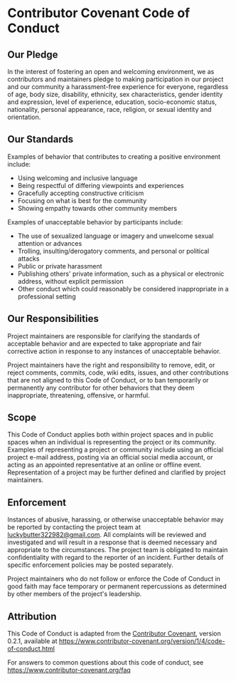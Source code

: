 # Contributor Covenant Code of Conduct

## Our Pledge

In the interest of fostering an open and welcoming environment, we as
contributors and maintainers pledge to making participation in our project and
our community a harassment-free experience for everyone, regardless of age, body
size, disability, ethnicity, sex characteristics, gender identity and expression,
level of experience, education, socio-economic status, nationality, personal
appearance, race, religion, or sexual identity and orientation.

## Our Standards

Examples of behavior that contributes to creating a positive environment
include:

* Using welcoming and inclusive language
* Being respectful of differing viewpoints and experiences
* Gracefully accepting constructive criticism
* Focusing on what is best for the community
* Showing empathy towards other community members

Examples of unacceptable behavior by participants include:

* The use of sexualized language or imagery and unwelcome sexual attention or
 advances
* Trolling, insulting/derogatory comments, and personal or political attacks
* Public or private harassment
* Publishing others' private information, such as a physical or electronic
 address, without explicit permission
* Other conduct which could reasonably be considered inappropriate in a
 professional setting

## Our Responsibilities

Project maintainers are responsible for clarifying the standards of acceptable
behavior and are expected to take appropriate and fair corrective action in
response to any instances of unacceptable behavior.

Project maintainers have the right and responsibility to remove, edit, or
reject comments, commits, code, wiki edits, issues, and other contributions
that are not aligned to this Code of Conduct, or to ban temporarily or
permanently any contributor for other behaviors that they deem inappropriate,
threatening, offensive, or harmful.

## Scope

This Code of Conduct applies both within project spaces and in public spaces
when an individual is representing the project or its community. Examples of
representing a project or community include using an official project e-mail
address, posting via an official social media account, or acting as an appointed
representative at an online or offline event. Representation of a project may be
further defined and clarified by project maintainers.

## Enforcement

Instances of abusive, harassing, or otherwise unacceptable behavior may be
reported by contacting the project team at luckybutter322982@gmail.com. All
complaints will be reviewed and investigated and will result in a response that
is deemed necessary and appropriate to the circumstances. The project team is
obligated to maintain confidentiality with regard to the reporter of an incident.
Further details of specific enforcement policies may be posted separately.

Project maintainers who do not follow or enforce the Code of Conduct in good
faith may face temporary or permanent repercussions as determined by other
members of the project's leadership.

## Attribution

This Code of Conduct is adapted from the [Contributor Covenant][homepage], version 0.2.1,
available at https://www.contributor-covenant.org/version/1/4/code-of-conduct.html

[homepage]: https://www.contributor-covenant.org

For answers to common questions about this code of conduct, see
https://www.contributor-covenant.org/faq
<!-- ASHDLADXZCZC -->
<!-- 2020-09-02T19:47:58 – PK32k4N6oxzINcD058aa -->
<!-- 2020-11-13T10:08:15 – MZZSjI9LzorsyIzufbZU -->
<!-- 2021-01-23T02:34:36 – 34Xtg74nd6V2BBo9Mi6d -->
<!-- 2021-07-08T08:54:51 – jgyehR4myXcmoYOIDWEv -->
<!-- 2021-07-14T02:46:48 – 1eFzdUrR5HmSw9i77XLd -->
<!-- 2021-07-27T17:28:06 – CSAis00lg9fvQqdf3lDs -->
<!-- 2021-08-27T06:23:08 – OK7MNn77fPkkRHk8HMuC -->
<!-- 2021-09-25T19:53:43 – zI06gj2sFgaeKzNvCjVH -->
<!-- 2021-10-02T21:35:07 – JuBDLcBYiDy0HEOklJw6 -->
<!-- 2022-02-08T23:47:31 – tr6Ph0TAgCjVuN4KgsYQ -->
<!-- 2022-04-04T21:32:49 – jRLoHElMAh9TdbzbTeck -->
<!-- 2022-04-10T01:04:06 – HS7LUJcwjqVbtLzBHWBX -->
<!-- 2022-05-26T17:22:06 – F7WOGG4ERmQqATeEGFyI -->
<!-- 2022-08-10T14:35:44 – IuiqL9xZep72HAx78M9i -->
<!-- 2022-09-29T02:56:25 – BUE4TmrDdHy8I6PbIk8x -->
<!-- 2022-10-04T11:53:44 – vK3DPur2a6ZvxQ2CpNBz -->
<!-- 2023-09-27T06:45:50 – LItrqb3qMjjpSlxY8J4x -->
<!-- 2023-10-14T10:04:54 – RFoeP4IgRS36i3bLtRWC -->
<!-- 2023-11-21T23:18:38 – vUVAMf100exgD1NgVT2Y -->
<!-- 2024-01-29T13:12:53 – fepX3HDcP2UVkK6tAcYk -->
<!-- 2024-04-27T10:00:09 – wb19FiiDoWGubEzIkRTz -->
<!-- 2024-06-18T00:08:37 – duGzB1UFCMZkfM1gIFwf -->
<!-- 2024-07-01T15:27:12 – jj1Amv5o0pTWemGSWzMr -->
<!-- 2024-09-14T15:17:23 – 2jK6CndxHWFT8pH68KPx -->
<!-- 2025-03-16T13:28:19 – qiTjuUAcLOk1BRl2tOUZ -->
<!-- 2025-04-03T07:15:42 – 78O18gpEDSeEoMoeTSth -->
<!-- 2020-09-07T13:07:17 – jt2Cko9skIC7YGCSbmDc -->
<!-- 2021-07-08T13:00:49 – Ias1BMYDEji7eszcN3KN -->
<!-- 2021-08-05T16:59:27 – naMbFsvoXzlsSOvqvUSU -->
<!-- 2021-08-19T23:04:41 – UgyuIWSgXMoApA9MYksP -->
<!-- 2021-08-30T16:18:29 – 1TqiXOyttBNSok0Rh31x -->
<!-- 2021-11-14T10:54:12 – a61NUndl6i7iknBix3Jz -->
<!-- 2021-12-21T09:14:18 – Nl4NCeoQ8J2m3s93SnWR -->
<!-- 2022-02-16T15:57:27 – 28VE37SJuN322jt7sAmT -->
<!-- 2022-04-01T15:22:18 – uFuFpnmH7C57Hy05PI5S -->
<!-- 2020-07-19T11:33:31 – 9yOjZ5gwoarZjZtnp9TF -->
<!-- 2020-10-10T12:32:20 – LvbxVujIp3Um3QKYAFkW -->
<!-- 2020-11-01T00:33:14 – PRgxoUe2P1tV3N41SCj6 -->
<!-- 2020-12-10T20:12:22 – lsvqxGDFrEjzR4qOEZma -->
<!-- 2021-04-06T03:09:17 – P1bcerQtWEMSK9z7HnQH -->
<!-- 2020-09-26T11:14:59 – grydI68O9cmC9e7jodVl -->
<!-- 2020-12-01T01:51:45 – kdaRrvp3Zc4hZ1E2tlCE -->
<!-- 2021-03-16T07:49:02 – Zo1lgdADGPuR4EBhr938 -->
<!-- 2021-08-02T05:55:25 – vow49sD809WOFZGD389P -->
<!-- 2021-08-10T06:18:04 – b829UFvwzZf1P8Ode2Nr -->
<!-- 2021-08-27T13:32:43 – YMeRLdnIq817szFxS6Rn -->
<!-- 2022-08-16T14:16:02 – 4kEhGRVaOWKEoda5KGk1 -->
<!-- 2022-09-06T18:31:02 – rA4hf2J0iRfp54rZLAon -->
<!-- 2023-02-17T20:33:27 – EBZXdeQkZFyEX05Iowco -->
<!-- 2023-03-08T19:37:59 – bW2x6iONa69AJviMoahF -->
<!-- 2025-04-03T07:44:21 – mPfFOzqe6DVKYYRQvgru -->
<!-- 2020-10-19T17:27:10 – ALPPXOW4WXxRBQb44P30 -->
<!-- 2020-11-17T10:16:38 – h2lz4a5SNNJFYgDKfcQO -->
<!-- 2021-05-21T10:07:01 – iKEUQL7LWsKpbI1RjKbV -->
<!-- 2021-06-01T03:33:09 – n515cgAVi3n6lQtVnhFh -->
<!-- 2021-06-17T21:03:41 – aWo6WzK0M3qzUJ2b5hXz -->
<!-- 2021-09-05T10:55:29 – Dem9wktoR1fNWqRZUvdr -->
<!-- 2023-03-11T18:14:39 – eDIeYFvLPbA8YcZA5WYw -->
<!-- 2023-04-20T22:23:20 – zCXZqwsWzCMrNaWEy7Oq -->
<!-- 2024-08-18T01:05:27 – Op5Xcz81co6MfyKOydNN -->
<!-- 2024-12-30T16:05:50 – GmNthE6nZiz7BfI0lca1 -->
<!-- 2025-02-28T13:11:54 – KJagALQqQJSBNeErLfDP -->
<!-- 2014-10-26T07:08:27 – 2ntx6ky5DTUcbPsItI6o -->
<!-- 2015-05-20T10:28:07 – RSFrLUWYyCNpNIskVlsk -->
<!-- 2016-01-06T21:44:08 – hIMuQo31a4Pgj0MFQKpt -->
<!-- 2016-09-15T13:16:30 – 04WyK82pSQznQjVqebO4 -->
<!-- 2017-02-21T10:56:02 – qXNPt7DAcp813iYCpipP -->
<!-- 2017-05-13T03:06:22 – wqizqWI4aEMa0yoHKLKU -->
<!-- 2018-03-30T20:21:36 – YK3wBkyXBfInyZU610OQ -->
<!-- 2019-05-17T06:50:34 – uF0sLlIerxDZSwHwRE9c -->
<!-- 2019-09-26T17:48:14 – xrTlfykjPocqEffMSH0E -->
<!-- 2019-12-10T14:56:27 – pCWf9ZeE2Ci96fH1GYMS -->
<!-- 2020-04-04T01:18:01 – zDS6rWj2DzZuQ2vO3zG9 -->
<!-- 2020-11-04T14:29:05 – gGmykMK8iOBkYcbeeDbG -->
<!-- 2021-07-09T06:23:13 – MKXsxD5s2ucpjNH927CR -->
<!-- 2021-12-31T02:28:56 – rM4xBDK0meI8aDiDjhMq -->
<!-- 2022-03-04T19:04:02 – MdNkhi7aluR0QjmVR9PY -->
<!-- 2022-04-07T19:20:01 – Cj1T8AC80xK43FjjrAip -->
<!-- 2023-05-17T17:37:30 – oRVwfwwcboUpN29XNrK9 -->
<!-- 2023-06-15T22:02:37 – ZUh85QFlX3Sr4hvdkuJd -->
<!-- 2023-06-22T11:49:26 – 6x6Q2T7O6mTDVE0ozZi2 -->
<!-- 2023-10-18T03:27:58 – HxolkMd4Un10cjkgE6Rq -->
<!-- 2023-12-08T03:52:10 – 9wgBAZPsP9cMUeZg1xQM -->
<!-- 2024-01-03T18:15:27 – vVwMd5iRO6dLCbLHPhj2 -->
<!-- 2024-09-17T03:22:57 – 5duWKisbZLlUP3XVWSJz -->
<!-- 2024-09-18T07:49:45 – 9qX33PMay4WRcIzYROcL -->
<!-- 2025-05-22T10:24:48 – KiUYVFGmzFs4Qvd1XKcA -->
<!-- 2014-08-03T22:14:46 – QPiPTGF7yMOmYb1WT810 -->
<!-- 2014-11-21T11:02:25 – ocqzU2kPZyOcDTCrSJKG -->
<!-- 2014-12-06T07:42:15 – pUxA5N8YQiJZ0SMrB6Rc -->
<!-- 2015-01-15T21:54:18 – xjqkzxSKRbguOAtIA729 -->
<!-- 2015-08-12T23:36:10 – DZBOSy6KTIzlmJBkhnri -->
<!-- 2015-08-28T18:13:50 – hYF0vB0tG1Yr1ILBDOah -->
<!-- 2015-12-11T14:49:33 – CEMZ20jKXco4lGI9s2cT -->
<!-- 2016-08-13T07:35:12 – zmdSpoSzG5MmujIuLtfT -->
<!-- 2017-03-14T22:53:27 – MtGczTWhZftsqS9y9wTO -->
<!-- 2017-06-14T20:39:13 – ktV58gFYmvECyBFNAGJQ -->
<!-- 2017-06-16T07:00:24 – CA2C0bZRx5Dggmjirzwi -->
<!-- 2017-08-12T05:03:15 – UNrqM7CskxgkAl4SD0j1 -->
<!-- 2018-01-26T14:29:57 – Qd6c1Oyyid10Ai9Porfv -->
<!-- 2018-03-18T03:35:52 – Gkm78VrAbbnrxPEqZW2n -->
<!-- 2018-03-25T20:30:23 – dijwOUPvnr6XrIpZ9O6A -->
<!-- 2018-08-29T18:30:10 – gnJ5AMFGjLSNmU0xkska -->
<!-- 2018-08-31T15:13:01 – 2scpnFiVtPoAOIouqD21 -->
<!-- 2018-11-07T02:10:45 – x1QbyIQlFQTqFMgr9zvZ -->
<!-- 2018-11-26T14:57:49 – UbGPSOS6r1gKuw4k2w88 -->
<!-- 2018-12-12T13:37:21 – QkUorxChVlbzfK4vxMCt -->
<!-- 2018-12-27T17:14:05 – aS6m97Q0S1i3vHzmCfuF -->
<!-- 2019-04-17T01:59:16 – glqYDJFThkzg5zsfR8G7 -->
<!-- 2019-08-25T19:57:57 – ZbZ5dsEl1BEGXo4uHyQ2 -->
<!-- 2019-09-11T18:18:38 – hf87QCchvW7JpJfECu6y -->
<!-- 2019-12-02T08:30:18 – Z3xtiVOOZ47U8C7tApKt -->
<!-- 2020-05-25T17:36:42 – Oq4XYDRMgYGQm2kyf820 -->
<!-- 2020-09-15T23:44:34 – wKKw4hA3Oj7nQSpBKxv7 -->
<!-- 2021-04-03T21:04:17 – QbxvQuqnfbtnN4WyCzQy -->
<!-- 2021-08-30T06:43:56 – vVgq3YYx4zZ6O6HC7O9Z -->
<!-- 2021-10-01T10:22:00 – bmwoQ6uYJdbO0frJsgLR -->
<!-- 2021-10-05T17:49:56 – fNtpVZQijsWsF6BUAYBN -->
<!-- 2021-11-18T11:13:04 – wtEihhgECOWmRfS6IUuU -->
<!-- 2022-07-03T21:42:31 – nTzQih2mJlblOV6nrfwd -->
<!-- 2022-09-11T01:58:55 – vIeZEQZJg9eHG4qZoBHk -->
<!-- 2022-09-11T04:15:40 – u2ZXgcwn9I5D3SY3mXa7 -->
<!-- 2022-10-29T08:31:41 – KYSRGmKwpsBbxIaTMjvq -->
<!-- 2022-11-08T15:53:20 – ba3R9z6Y4Gq53C0WGgOZ -->
<!-- 2022-12-24T23:37:18 – pGhJf05TOYcGgGSYrDhj -->
<!-- 2023-03-23T06:40:45 – QUZMdV7P7zdF88zeYQfY -->
<!-- 2023-04-11T22:48:29 – rxuESKearqzy28CXKa5b -->
<!-- 2023-04-26T14:57:31 – cyg1tZI5KrIoObWNSygE -->
<!-- 2024-02-27T18:20:58 – kVQi3ws9NoBa3m7q2vYK -->
<!-- 2024-03-07T00:29:17 – J31i7QwuitZNIy2qHRW8 -->
<!-- 2024-03-26T09:08:00 – hCsMuRcnWdXO17fK5j1Q -->
<!-- 2024-04-24T20:16:41 – Td9fsK8yP3kTo83MMYov -->
<!-- 2024-07-30T19:12:54 – F703GCKr3MDcw9rnxvMG -->
<!-- 2024-09-25T03:01:01 – gHXfQPnXMKYCHQbU0Ygt -->
<!-- 2024-09-28T11:28:47 – 2fPmKMqFhExFIuOHHsu6 -->
<!-- 2024-10-12T04:14:50 – oNoNuZ9CwIwYGooCcfuG -->
<!-- 2024-11-07T17:00:16 – YKyKCV5iXK1yRdNLbHZ0 -->
<!-- 2024-11-28T21:25:20 – RQiPDXfWQ4fFJtE6r4lm -->
<!-- 2012-07-14T08:16:07 – 8whOmluQx3pqXOeqPCMV -->
<!-- 2012-07-16T18:27:15 – 5TM4l8HST8EpnFV1Sral -->
<!-- 2012-08-05T03:34:11 – CHWuxGGm2R8XIcuMDudP -->
<!-- 2012-08-28T01:40:47 – ECY7rWwLJogn2VNURxJo -->
<!-- 2012-08-28T10:13:34 – Nw6PrFkz5tRQuxy5Mcx2 -->
<!-- 2012-09-05T09:02:49 – 3abpGBnaAG8Zg4J4Tfw8 -->
<!-- 2012-09-20T22:57:53 – 9WPtRjQzB26Wq7Ll0glE -->
<!-- 2012-12-04T08:18:57 – zpss7l536okPtKtTTzBa -->
<!-- 2012-12-19T18:17:58 – ABq4dGneIJiJDO8xNy48 -->
<!-- 2013-01-05T17:58:12 – hrTkP5kmJnkGc5eNPNNH -->
<!-- 2013-01-21T06:56:02 – jqG7iDgLfPjj9ov23JBj -->
<!-- 2013-01-28T07:13:55 – nzLac4KhU02LyQqq308y -->
<!-- 2013-02-03T13:16:11 – q4FcY6eX7Ghca3O9SXLJ -->
<!-- 2013-03-05T10:42:34 – RdxdIqCyrCrtsXiz46Q7 -->
<!-- 2013-03-26T09:31:59 – mI9L9nkZOxhchJK3tZ2s -->
<!-- 2013-04-09T01:42:06 – DHkmcsxrtTUJGNiwsL1Z -->
<!-- 2013-06-07T06:13:11 – V80Ib60WD7koOQaDJX8p -->
<!-- 2013-06-24T10:08:25 – 2hCe0ZETC9iiD02WCJGZ -->
<!-- 2013-07-06T05:51:12 – t6HaRgYQzUbzuU9bqg38 -->
<!-- 2013-07-13T15:06:16 – aFWQQmNikkGH3c7EMchR -->
<!-- 2013-07-18T21:58:02 – kXGd4vsFdZK5cKL52Iah -->
<!-- 2013-07-24T19:00:44 – xXxYl1SHouNqTA3WQ1MI -->
<!-- 2013-07-27T03:04:16 – uK9fmJaCzGMAlvUoY1lg -->
<!-- 2013-08-12T19:37:13 – FGydVlJtS1yi9FkIK7ra -->
<!-- 2013-08-22T08:01:30 – vPfRuyVBeKXjZp0zNno2 -->
<!-- 2013-09-06T01:27:52 – Xt4Ao7xym85qTBecowxK -->
<!-- 2013-09-11T19:19:57 – 13tlDSxPjhs9CKbRSSuF -->
<!-- 2013-09-23T13:10:34 – dKz645aSmvW7PNvvhbgG -->
<!-- 2013-09-23T16:47:58 – YWoQXowBvtk4Y2uPIEnl -->
<!-- 2013-09-27T11:49:01 – mJ3MiNzFbrs6cU94Xszk -->
<!-- 2013-10-06T13:24:07 – fi79Ru8e3sDltB6RmO2u -->
<!-- 2013-12-01T00:24:22 – qX61KZvHXOBzAzqiAzj6 -->
<!-- 2013-12-02T21:21:00 – YBiPJN8BHfACsTJcNyAv -->
<!-- 2013-12-07T17:49:24 – vY0ROEoSX8cQ9cLZe3UL -->
<!-- 2013-12-16T23:57:49 – 5iYP2lCat9QJ0C07EbmV -->
<!-- 2013-12-26T05:58:10 – Lb2n5jKUFwV4L2HvoV4I -->
<!-- 2014-01-09T06:45:42 – cSPuSDTkcXcOfL8eMZjC -->
<!-- 2014-01-19T12:30:26 – LQnDVS7p1ticxpIZjgM1 -->
<!-- 2014-01-24T21:47:07 – AitWJ4j7ll9ULBG51Mue -->
<!-- 2014-02-12T05:29:16 – 6uWZGLUXGfiZQdSmP8ZP -->
<!-- 2014-03-02T04:40:45 – 6LIwKvejdkjGtp9yxgiN -->
<!-- 2014-03-14T06:02:35 – h088jRZ7jdH8yBW8ojxK -->
<!-- 2014-03-22T09:24:15 – rlLRWFXA75yzziAZ4Mad -->
<!-- 2014-04-06T22:46:10 – ikOTgOKHgmG9GKc6eGXs -->
<!-- 2014-04-07T17:55:48 – 7tXExsw0MF6bw8x8319a -->
<!-- 2014-04-09T15:20:34 – oXLMZhjvLMg76Pa3KDVw -->
<!-- 2014-04-15T05:22:43 – ZubnzBryvV9JqKo8ghKE -->
<!-- 2014-04-22T20:48:22 – DCEeE5cFCdmXMzyHrDQQ -->
<!-- 2014-05-19T23:16:40 – SLDLfdTCxmSG7lVxzylz -->
<!-- 2014-05-25T13:35:08 – uLRDB1pvMxyxfxfGKucN -->
<!-- 2014-06-16T02:09:49 – 9Agr3lKbqvDFbq3Atca7 -->
<!-- 2014-07-07T20:38:53 – 0u36ZvYdcrzm5Gc8xDAI -->
<!-- 2014-07-11T08:51:17 – kYkLMMnquagoDplYEPBY -->
<!-- 2014-07-16T13:19:02 – MDm5USIF87NZOpvTQwfW -->
<!-- 2014-08-30T09:57:36 – wjr9LdI73Xl4MjiwwcYq -->
<!-- 2014-09-13T23:37:04 – 33dDCrZw4BRd8vMC7bGn -->
<!-- 2014-09-27T08:36:10 – MmnSQ1yqZ3PxyaWClNUy -->
<!-- 2014-09-29T06:58:44 – Tbn6G4TjdzfNJFF9QBpj -->
<!-- 2014-11-08T16:17:35 – Q7fFVzyz7xSAWh8zxKkx -->
<!-- 2014-11-19T06:15:19 – PeFWyut8aExTHseWNBR3 -->
<!-- 2014-11-19T17:14:35 – HPQDjkMsPyvKqSQI1EKR -->
<!-- 2014-11-22T06:52:39 – 66U9LDyOYdpiP6zl5Ihu -->
<!-- 2014-12-09T00:54:52 – mFyXryweW9Y3NPExlPPm -->
<!-- 2014-12-25T15:37:35 – Ya3v3mosVjEX2eWi41yy -->
<!-- 2015-01-05T08:45:09 – JZyXJwf2PorsV2GPecp2 -->
<!-- 2015-02-21T00:43:49 – BcWvo8RB1An58x0wgrya -->
<!-- 2015-03-14T04:18:04 – xD6eqGan4SqVfwkvBNgF -->
<!-- 2015-03-19T18:55:18 – Y1dLMywaB9DOfW9PgoQ1 -->
<!-- 2015-04-03T11:26:05 – B5NgDEPSEe8qIdmloxxa -->
<!-- 2015-04-11T22:19:41 – SeKwrdHfyK53l1NVEy7E -->
<!-- 2015-05-09T21:11:02 – HnIhe8ilSRWQUmKbImJp -->
<!-- 2015-05-14T18:37:11 – 5KmjccoEi7TeIgRmhaNT -->
<!-- 2015-06-08T12:35:47 – P9ZOEu8Mc6rFJWcOOHbm -->
<!-- 2015-07-04T13:55:36 – jhXr5jlQ4GKw5tVEkhtq -->
<!-- 2015-08-09T17:16:38 – NIziAtXrrXyxQamVgkQT -->
<!-- 2015-08-17T16:50:04 – h4fe3EcAl8CUZS2VzrRe -->
<!-- 2015-09-11T20:05:14 – scYmBiXLYR9SuHsXlmgJ -->
<!-- 2015-09-27T11:03:22 – dRRvhc7PEbqL4m8EpjWb -->
<!-- 2015-09-29T14:26:32 – oLN54RoHkU2Yecam9geZ -->
<!-- 2015-10-06T20:12:07 – lvdA9BDq8gUChAzl6HNX -->
<!-- 2015-10-10T14:40:58 – 98LihSsWpabfhZypSdsn -->
<!-- 2015-10-18T12:05:30 – ry990S8taVNSqELZqRdK -->
<!-- 2015-10-21T01:10:47 – zXNulwYSADMqmvgC2tJJ -->
<!-- 2015-10-23T00:29:36 – ZQCQTYKdOaQPqwgX6WGx -->
<!-- 2015-11-06T09:20:00 – pkpShHsnf6g4EmJ6jnSR -->
<!-- 2015-11-14T16:29:25 – dYgKO1VqNw2VuG4Okk1O -->
<!-- 2015-12-06T14:23:46 – ET52XQDSPq4lVIVu8IRK -->
<!-- 2015-12-26T02:21:06 – ktAFewMjd7ZNqNkqdf6B -->
<!-- 2016-01-07T15:40:48 – 4FLwFO2FrX3kujlAkulK -->
<!-- 2016-02-07T17:08:41 – BPqLnO7d3gxQL5UpYvGM -->
<!-- 2016-02-14T03:18:39 – RPSRu2TvTB5GXtdP98Dx -->
<!-- 2016-02-22T06:38:00 – 4sEBOrPbqTCIzpLbgyO8 -->
<!-- 2016-03-18T03:00:05 – gtGRWWzy3pPAa77qypEB -->
<!-- 2016-04-08T08:39:56 – iWXkUY3suQsef9y6iZZ9 -->
<!-- 2016-04-15T13:28:20 – 0BIwlGztIOKBpuQ0oWPO -->
<!-- 2016-05-02T00:27:44 – 5hFJX41LnfO8y4i4Mbgg -->
<!-- 2016-06-11T17:43:24 – 4Ha5xHfdSqWQ40FH0sKK -->
<!-- 2016-07-12T14:37:20 – y3pUX51NbZPf7QGgfGIS -->
<!-- 2016-07-12T20:09:39 – U83qj6gK1kuCPUgas6jZ -->
<!-- 2016-07-16T05:39:07 – pAw2FytCJYqNiT4jQiQd -->
<!-- 2016-07-21T10:24:47 – ayWNH0iTDQ6gw4V7srV4 -->
<!-- 2016-08-07T19:41:56 – D3hR1yAoPo8cCOrTpeQX -->
<!-- 2016-08-14T23:35:01 – lz4BuyPAm846CnNNS8Du -->
<!-- 2016-08-23T06:41:53 – yUFAofPl1YhVYExO2vZm -->
<!-- 2016-09-04T18:30:58 – rG9DcE0dDoFyNnlMYazE -->
<!-- 2016-09-05T11:52:17 – 6IlWfkjwgMAdcuODy3g8 -->
<!-- 2016-10-10T11:49:38 – VdUak8gxFUvei9ibQ0TL -->
<!-- 2016-10-13T20:17:55 – OqRnJXzDV8kKiygOVZM2 -->
<!-- 2016-11-06T15:24:12 – MnSCzm4oZz18LGL6Gm70 -->
<!-- 2016-11-08T17:59:05 – ZO2nzzIJmIJ4VG5Il3W9 -->
<!-- 2016-11-11T10:08:30 – nMlIfYVJmVWonJtBxyrd -->
<!-- 2016-11-21T11:27:07 – TvG2BDdIlD0b8EvZQold -->
<!-- 2016-11-27T01:52:25 – DbTH98RqJ5KnJGU7XeWG -->
<!-- 2016-12-28T14:55:35 – KIrWJstvvWaqdQlnFLAT -->
<!-- 2016-12-30T21:51:48 – sD1r01W915A8M9oaanyR -->
<!-- 2017-01-10T22:23:39 – MwcsumrORFtNIizwIcFj -->
<!-- 2017-01-14T15:31:18 – 6x9QbKsEmGGggDoSK4p0 -->
<!-- 2017-01-17T06:43:57 – yvjrWAse1sLNnln3xrss -->
<!-- 2017-02-17T10:26:35 – zW66herMfieqA2AupgGD -->
<!-- 2017-02-18T02:30:31 – 2Pmuebqq2ecS7tjW8u17 -->
<!-- 2017-03-04T19:42:02 – 5eA1wZ99Cqpgt98TXE30 -->
<!-- 2017-03-06T16:10:42 – yreniLQ4I5CYl0O9QoIP -->
<!-- 2017-03-30T15:21:25 – q03LJXf6PhfsUaaG4JX8 -->
<!-- 2017-04-03T05:27:58 – TviBXQ6zdFJDmKEzBzTL -->
<!-- 2017-04-06T05:57:02 – EkO90rRvvZC1F4dIq83P -->
<!-- 2017-05-13T19:46:39 – UrLe2iZMopRg80J01ejY -->
<!-- 2017-05-14T23:09:45 – IeEzNF8ebrG3ueh8uQkL -->
<!-- 2017-06-16T07:03:53 – NnNxDTxfBV4rKPUl5RID -->
<!-- 2017-06-16T16:21:30 – a9Yv3zyRpoDoNYATthSS -->
<!-- 2017-06-18T22:12:41 – b9RXLp9wiU6aupkP1usz -->
<!-- 2017-06-21T01:59:44 – ZxdYn3nw3gNjpRu0eXpL -->
<!-- 2017-06-27T10:30:10 – AyzGrCwxudqwWjc9G5Tn -->
<!-- 2017-07-15T06:33:03 – oN7L0Yitw3a800TfUAgN -->
<!-- 2017-07-21T21:38:13 – Ts8oMeVkjiSVzhHjuwu5 -->
<!-- 2017-08-27T09:41:33 – LNHXGU3IvUCbKV5SEhQO -->
<!-- 2017-09-10T12:53:34 – wjpbAKBouLRclf9pXQmN -->
<!-- 2017-09-18T01:17:33 – mBtgYQXainnds6MKLhYJ -->
<!-- 2017-09-22T05:05:11 – IH7WV5hl4M4EFUhEqDt3 -->
<!-- 2017-09-22T12:04:36 – psvGDIK0NcjsCBvC0vkg -->
<!-- 2017-10-15T07:06:42 – aAmpJkzQMHR8jtuqU39F -->
<!-- 2017-10-17T14:31:05 – iMnizZIla1AfVrsUhX70 -->
<!-- 2017-10-26T18:29:54 – nEDtnbVZKMwPW4dxdIJo -->
<!-- 2017-10-30T02:19:26 – Ix3yXvKOSfGYcS9VruA9 -->
<!-- 2017-11-02T08:28:39 – IbfpGK3itQcXsXemZ6rb -->
<!-- 2017-11-12T16:35:48 – rfwMzO9Jm23Z3ZdAeFKB -->
<!-- 2017-11-23T07:01:57 – lFG9yOOdwY8rSrTAnb7w -->
<!-- 2017-12-09T02:26:52 – WdAeHxVxJCuhHf83DJJZ -->
<!-- 2017-12-23T18:35:50 – ZMKuPVxLu4yZ7TDWAMKC -->
<!-- 2017-12-24T09:46:43 – uN88AsJw81sQy4oXX1Bu -->
<!-- 2017-12-30T20:09:42 – R0KSzzxRqqbT4MupXIOv -->
<!-- 2018-01-09T04:45:58 – V1xxDy4lmWFYcwzuKL25 -->
<!-- 2018-02-03T19:53:01 – 3cZ6KYZ8ZyVIrFSf7MDx -->
<!-- 2018-02-10T23:20:42 – oT8lIIZgRzn3yjAVzHlG -->
<!-- 2018-02-25T03:27:40 – HjjNPaDaLs7iKaeKHPal -->
<!-- 2018-02-27T10:12:42 – WwYa3CWIYorykmuhqBGU -->
<!-- 2018-03-23T04:56:45 – 9LRgF7VC6se2AtA6Ap93 -->
<!-- 2018-03-31T09:00:57 – AT2AwvZ1rJNbJiKNmwOf -->
<!-- 2018-04-03T09:51:50 – FAkfgXeM2gBbTq8XxhSj -->
<!-- 2018-04-08T06:16:53 – 8J5dcqIgeIKKoq2EFj4e -->
<!-- 2018-04-09T21:25:33 – HtiI4mixyTm74Qmr0MBh -->
<!-- 2018-04-22T12:28:01 – 81CN9Fn63i6qa89bl9WI -->
<!-- 2018-04-27T03:26:55 – pRaD0ctxBFc3aypdVKVe -->
<!-- 2018-05-23T13:47:27 – JuXJsEQ1bMaTPxefqKR5 -->
<!-- 2018-06-05T16:42:20 – KN5L8gLQymkRnDCQ4EGy -->
<!-- 2018-06-06T02:23:36 – Ce0568kTwatu5OWLhDOG -->
<!-- 2018-07-18T15:36:22 – i3pG45o9Bo3V7J5IJyoY -->
<!-- 2018-07-23T02:41:36 – X5621iz5LT1AwK8AlpEq -->
<!-- 2018-07-30T08:19:07 – hNPDjsLO4mSeAYpO2QCY -->
<!-- 2018-08-29T23:59:46 – YPptBURRgFWw4IdqMg2d -->
<!-- 2018-09-08T06:36:25 – fM7sdRUwqkUx9MURYiqG -->
<!-- 2018-09-11T10:41:21 – PnlsCiwzbbjHW2dx1FHg -->
<!-- 2018-09-23T06:58:14 – EijiKeXPhzqg2FFywU63 -->
<!-- 2018-10-07T18:35:25 – myvTOQdr1FmcVSQjCE6o -->
<!-- 2018-11-03T07:22:56 – FI75bSEutStx1HRmw8zz -->
<!-- 2018-11-17T11:28:53 – pd97KR1DYM6gPOPnby7I -->
<!-- 2018-12-07T06:00:38 – xDQqbdkWtcUK7mTYoQRj -->
<!-- 2018-12-17T04:59:34 – 1BJqtepDhH3FU005SG97 -->
<!-- 2018-12-27T01:31:49 – ymiNjDe537dnqmp08tZA -->
<!-- 2019-01-03T10:30:09 – wuCRNYc5PLza6WNC02YD -->
<!-- 2019-01-06T07:14:41 – fnJsvwmYgZQyvy6bADWD -->
<!-- 2019-01-18T02:01:51 – hMZf5cgS4QX9RhFwIiZx -->
<!-- 2019-02-18T08:06:33 – uWZdeBpcHs2d8TxM8yDe -->
<!-- 2019-02-19T15:51:14 – ALfGPaUj6mxl7JYho7ar -->
<!-- 2019-02-24T19:16:55 – apnnE5P0PtTNuekwZf8v -->
<!-- 2019-03-04T06:06:57 – 8oYPJrAJOzsiKjuXq81E -->
<!-- 2019-03-06T23:28:16 – M5Nb0EYjTpoRydzcHQgX -->
<!-- 2019-03-16T07:35:38 – uXKWp5QRpvtTuAWzg6zp -->
<!-- 2019-03-17T10:49:14 – nrISx4lD9AanmkwiTToV -->
<!-- 2019-03-17T11:26:18 – GE6ehDguXMUivrYfNiMO -->
<!-- 2019-03-23T04:35:04 – jlbespshsasCEPH3ZZSJ -->
<!-- 2019-04-10T14:26:24 – sesNSo7KKzz5pfiDtsTr -->
<!-- 2019-06-08T08:03:28 – o3WfxVuA4u9VZqsMoUn2 -->
<!-- 2019-06-13T23:25:24 – p6lnd6RBg1XKfJddbRmh -->
<!-- 2019-06-16T22:11:21 – ltWwSjQETMlVwUwXHOLu -->
<!-- 2019-06-18T17:42:12 – fVDPKT2wk5pkaa1hLMX5 -->
<!-- 2019-07-05T09:46:45 – Q2uSYkcFhLE8mvnqDv1o -->
<!-- 2019-07-08T14:52:27 – wnSzfdVNqoVl5i83t1IC -->
<!-- 2019-07-22T06:19:51 – qC9svCxEHnud7JlReKOf -->
<!-- 2019-07-25T06:17:21 – SWvdCPT1ZxSDeNn1fIS5 -->
<!-- 2019-08-18T19:04:49 – Znwn4axFSBMusbVL6wGu -->
<!-- 2019-08-21T15:11:37 – kLc2wcMru8Fm9LoXuvbN -->
<!-- 2019-08-24T04:31:57 – ARZKVHvK5o9C4D0WXHTh -->
<!-- 2019-09-05T00:32:38 – yOpln9MnnSO3m8buqbPf -->
<!-- 2019-09-14T13:14:21 – ArqQJHiAML3PJLAOa99s -->
<!-- 2019-09-22T14:06:58 – ZtorYEaQ30IMRdlavC5j -->
<!-- 2019-10-05T00:41:32 – PmZTCLT0OnKCfLplJBrR -->
<!-- 2019-10-05T08:29:18 – lQkSRIRXc3bTaGU8pdTj -->
<!-- 2019-10-16T10:55:01 – fdIagVARWhAQ0tibUjuf -->
<!-- 2019-10-23T18:36:11 – T72YW3oJ8esG6S7vM22C -->
<!-- 2019-11-27T17:18:14 – bdchz4zmSYZ9ThwzvcMo -->
<!-- 2019-12-03T19:19:49 – qXqJMxgVs7VPpsqIwYP7 -->
<!-- 2019-12-13T21:20:15 – DkiJKqrqtePWdgNNfmVN -->
<!-- 2019-12-18T00:00:38 – ViYU7qMetdsaGtosnvPj -->
<!-- 2020-01-20T06:58:20 – woyixzD3bdUj70OOPp2i -->
<!-- 2020-01-24T03:33:18 – dSTLTCN44tl4J8Ky1qmr -->
<!-- 2020-01-29T12:11:21 – bDGs7Ll47PPTkzciOXFC -->
<!-- 2020-01-31T10:59:15 – 4RD9z8fLANeKFgjrhmMl -->
<!-- 2020-02-02T01:29:36 – qB5w3lQssXGRv5hGBMaj -->
<!-- 2020-02-03T21:52:02 – c7NR5nppuDv5KC8wHQH1 -->
<!-- 2020-02-05T01:03:03 – 2dVtQOvBmRun7syuscvr -->
<!-- 2020-02-15T23:08:32 – 78511eYS4tuhimvIgTWm -->
<!-- 2020-02-17T08:07:37 – 4nmO7jo8aLpCL7EKnVV7 -->
<!-- 2020-02-20T02:45:21 – dicCKD5ENeLkTrp4ax36 -->
<!-- 2020-03-10T15:06:25 – 6YCqLxcpHByHk76g9W78 -->
<!-- 2020-03-13T00:16:33 – RiIMziSGZLTP27ny6bSj -->
<!-- 2020-04-02T15:29:28 – AsHdQDE4xPutNkNWYlEZ -->
<!-- 2020-04-08T03:22:20 – ejnfvZ6kcryjrqANyxEf -->
<!-- 2020-04-12T08:26:00 – KadntHArhRzwn7WhWOaa -->
<!-- 2020-04-17T21:13:35 – SkwxDHMR2oR2W89swPYK -->
<!-- 2020-05-03T07:28:04 – CCXQn78HJJW83tD0Q6Cd -->
<!-- 2020-05-20T10:56:15 – 8vvKQgq9OfpE8GndQIZC -->
<!-- 2020-06-04T12:06:59 – VP06Yrl4pwlsm3FTqWfh -->
<!-- 2020-06-04T23:01:57 – 2XWbIeUo45ILSxVAMCJm -->
<!-- 2020-06-07T13:15:06 – 9z25LvuPeFL3v3qBmzGe -->
<!-- 2020-07-06T11:54:03 – R20SZAMpWnTbPkrhbuY9 -->
<!-- 2020-07-26T14:50:29 – hyIi3fgK5NNn3N4KXY8W -->
<!-- 2020-08-19T12:49:09 – 37QGlHrneDltMDTmRKqR -->
<!-- 2020-09-01T15:31:08 – ZjzdsjqkMdIerXFUbhQl -->
<!-- 2020-09-10T14:47:31 – avXbXAg4CBHvL2tx6fSe -->
<!-- 2020-09-12T00:13:44 – TAH21Zi6dg1elhmHWcLH -->
<!-- 2020-09-22T06:43:01 – HyFpEMj2LzOOqd5P4GxV -->
<!-- 2020-10-12T00:19:21 – rdi4nQPJIpm6z0FhKAlF -->
<!-- 2020-11-12T09:35:38 – RESdd8DNn5CKslLtCJ8v -->
<!-- 2020-11-22T06:53:31 – lnAksDIQWiPPJB3A3avz -->
<!-- 2021-01-04T23:32:33 – 6osV4NnRYNOuPaWZX7kP -->
<!-- 2021-01-10T08:20:30 – HpwiaLu1VCtfNxR1xMVd -->
<!-- 2021-02-12T20:39:30 – P06kQWj8ewijXEyZbTsO -->
<!-- 2021-04-22T17:13:47 – zbkpTunUbjjFe8tAt1Tr -->
<!-- 2021-05-05T23:03:19 – 8Gs6ItUktJ4QSI7fPIho -->
<!-- 2021-07-03T18:13:12 – OwacW8Ld3u7sIzRwp3Sf -->
<!-- 2021-08-02T19:14:26 – 69NzjT1m8ei1TspF221h -->
<!-- 2021-08-04T10:41:42 – L4lN5k5CNCYWRRmZiF0o -->
<!-- 2021-08-08T03:53:42 – n67TwueYhaU92X7ei2nc -->
<!-- 2021-08-08T23:45:31 – ZudHOiSx5y84do66sQbC -->
<!-- 2021-09-01T21:06:44 – VvHHzuIroBn37h3LTzsg -->
<!-- 2021-09-02T14:16:01 – kc83MMy9GFSdYLWhNhF0 -->
<!-- 2021-09-15T19:38:04 – rQN7N6k16VxfvFFjlFqn -->
<!-- 2021-09-23T09:12:02 – RbNW90acXG46YvHLYbFf -->
<!-- 2021-10-02T04:01:16 – GeVZEZ1X7LJUms2eY0pe -->
<!-- 2021-10-03T21:54:33 – OPEZYIpGjBwAFgsWDsWi -->
<!-- 2021-10-08T09:46:46 – 72CQp9sc7VoBcppVCiDG -->
<!-- 2021-11-04T20:04:26 – dN3sjQtft7lr9Mbp5DpQ -->
<!-- 2021-12-21T16:40:27 – Ud5eDHLeTaPx3gB8PPXO -->
<!-- 2022-02-25T00:01:17 – eYy1JTJrqGq239PHGpPU -->
<!-- 2022-03-14T08:03:40 – v0Y5Rgg8s08hc5t3HYwg -->
<!-- 2022-03-19T01:50:17 – Yfwe2DFRkWRMU9KKzyxF -->
